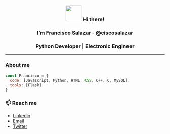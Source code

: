 
<h3 ><center><img src="https://user-images.githubusercontent.com/1303154/88677602-1635ba80-d120-11ea-84d8-d263ba5fc3c0.gif" width="50">  Hi there! </h3>
  <h3 align="center">I’m Francisco Salazar - @ciscosalazar</center></h3>
<h3 align="center">Python Developer | Electronic Engineer</h2>

---
### About me

```javascript
const Francisco = {
  code: [Javascript, Python, HTML, CSS, C++, C, MySQL],
  tools: [Flask]
}
```

 <!---

- 👀 I’m interested in ...
- 🌱 I’m currently learning ...
- 💞️ I’m looking to collaborate on ...



[![Anurag's GitHub stats](https://github-readme-stats.vercel.app/api?username=ciscosalazar&?count_private=true&show_icons=true)](https://github.com/ciscosalazar/github-readme-stats)
--->


<h3>📫 Reach me</h3>
<ul>
  <li><a href="https://www.linkedin.com/in/franciscosalazarm/">Linkedin</a></li>
  <li><a href="mailto:ciscosalazar@gmail.com">Email</a></li>
  <li><a href="https://twitter.com/cisco_salazar">Twitter</a></li>
</ul>


<!---
ciscosalazar/ciscosalazar is a ✨ special ✨ repository because its `README.md` (this file) appears on your GitHub profile.
You can click the Preview link to take a look at your changes.
--->
